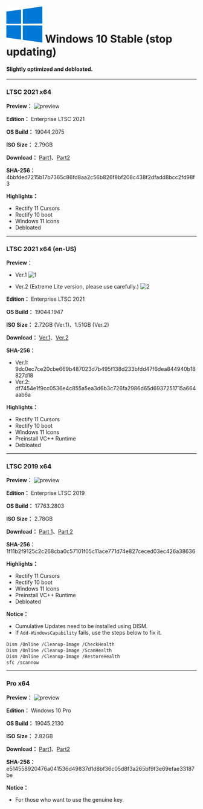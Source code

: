 # <img src="/icons/windows-10.svg"> Windows 10 Stable (stop updating)

#### Slightly optimized and debloated.

----

### LTSC 2021 x64

**Preview：**
![preview](https://github.com/WhatTheBlock/WindowsSimplify/blob/master/preview/LTSC_19044.2075_221003.png)

**Edition：** Enterprise LTSC 2021

**OS Build：** 19044.2075

**ISO Size：** 2.79GB

**Download：** [Part1](https://github.com/WhatTheBlock/WindowsSimplify/releases/download/iso/LTSC_19044.2075_221003.part1.rar)、[Part2](https://github.com/WhatTheBlock/WindowsSimplify/releases/download/iso/LTSC_19044.2075_221003.part2.rar)

**SHA-256：** 4bbfded7215b17b7365c86fd8aa2c56b826f8bf208c438f2dfadd8bcc2fd98f3

**Highlights：**
- Rectify 11 Cursors
- Rectify 10 boot
- Windows 11 Icons
- Debloated

----

### LTSC 2021 x64 (en-US)

**Preview：**
- Ver.1
![1](https://github.com/WhatTheBlock/WindowsSimplify/blob/master/preview/LTSC_19044.1947_220828_2.png)

- Ver.2 (Extreme Lite version, please use carefully.)
![2](https://github.com/WhatTheBlock/WindowsSimplify/blob/master/preview/LTSC_19044.1947_220828-2.png)

**Edition：** Enterprise LTSC 2021

**OS Build：** 19044.1947

**ISO Size：** 2.72GB (Ver.1)、1.51GB (Ver.2)

**Download：** [Ver.1](https://gmnfuedutw-my.sharepoint.com/:u:/g/personal/40543229_gm_nfu_edu_tw/Eel0vC_A6DJAvZWrrLQChaUB_omXog-91eEAVjajs1o7zQ?e=ohoWIn)、[Ver.2](https://gmnfuedutw-my.sharepoint.com/:u:/g/personal/40543229_gm_nfu_edu_tw/EctfZvX1qPhJjf6WejA8ZFEBtWU2jXfzyymQsVpEImCBLA?e=iGui9i)

**SHA-256：**
- Ver.1: 9dc0ec7ce20cbe669b487023d7b495f138d233bfdd47f6dea844940b18827d18
- Ver.2: df7454e1f9cc0536e4c855a5ea3d6b3c726fa2986d65d6937251715a664aab6a

**Highlights：**
- Rectify 11 Cursors
- Rectify 10 boot
- Windows 11 Icons
- Preinstall VC++ Runtime
- Debloated

----

### LTSC 2019 x64

**Preview：**
![preview](https://github.com/WhatTheBlock/WindowsSimplify/blob/master/preview/LTSC_17763.2803_220424.png)

**Edition：** Enterprise LTSC 2019

**OS Build：** 17763.2803

**ISO Size：** 2.78GB

**Download：** [Part 1](https://github.com/WhatTheBlock/WindowsSimplify/releases/download/ltsc.220424/LTSC_17763.2803_220424.part1.rar)、[Part 2](https://github.com/WhatTheBlock/WindowsSimplify/releases/download/ltsc.220424/LTSC_17763.2803_220424.part2.rar)

**SHA-256：** 1f11b2f9125c2c268cba0c57101f05c11ace771d74e827ceced03ec426a38636

**Highlights：**
- Rectify 11 Cursors
- Rectify 10 boot
- Windows 11 Icons
- Preinstall VC++ Runtime
- Debloated

**Notice：**
- Cumulative Updates need to be installed using DISM.
- If `Add-WindowsCapability` fails, use the steps below to fix it.  
<pre><code>Dism /Online /Cleanup-Image /CheckHealth
Dism /Online /Cleanup-Image /ScanHealth
Dism /Online /Cleanup-Image /RestoreHealth
sfc /scannow</code></pre>

----

### Pro x64

**Preview：**
![preview](https://github.com/WhatTheBlock/WindowsSimplify/blob/master/preview/19045.2130_221018.png)

**Edition：** Windows 10 Pro

**OS Build：** 19045.2130

**ISO Size：** 2.82GB

**Download：** [Part1](https://github.com/WhatTheBlock/WindowsSimplify/releases/download/iso/19045.2130_221018.part1.rar)、[Part2](https://github.com/WhatTheBlock/WindowsSimplify/releases/download/iso/19045.2130_221018.part2.rar)

**SHA-256：** e514558920476a041536d49837d1d8bf36c05d8f3a265bf9f3e69efae33187be

**Notice：**
- For those who want to use the genuine key.
